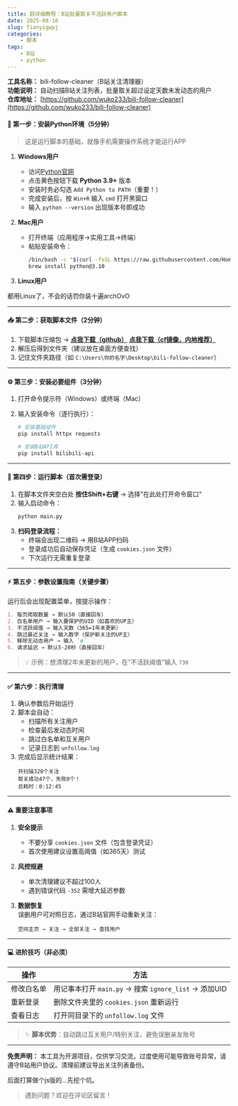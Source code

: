 ```yaml
---
title: 超详细教程：B站批量取关不活跃用户脚本
date: 2025-08-10
slug: Tianyigwpj
categories: 
    - 脚本
tags: 
    - B站
    - python
---
```


**工具名称：** bili-follow-cleaner（B站关注清理器）  
**功能说明：** 自动扫描B站关注列表，批量取关超过设定天数未发动态的用户  
**仓库地址：** [https://github.com/wuko233/bili-follow-cleaner](https://github.com/wuko233/bili-follow-cleaner)

#### 🔰 第一步：安装Python环境（5分钟）
> 这是运行脚本的基础，就像手机需要操作系统才能运行APP

1. **Windows用户**  
   - 访问[Python官网](https://www.python.org/downloads/)
   - 点击黄色按钮下载 **Python 3.9+** 版本
   - 安装时务必勾选 `Add Python to PATH`（重要！）
   - 完成安装后，按 `Win+R` 输入 `cmd` 打开黑窗口
   - 输入 `python --version` 出现版本号即成功

2. **Mac用户**  
   - 打开终端（应用程序→实用工具→终端）
   - 粘贴安装命令：  
     ```bash
     /bin/bash -c "$(curl -fsSL https://raw.githubusercontent.com/Homebrew/install/HEAD/install.sh)"
     brew install python@3.10
     ```

3. **Linux用户**

都用Linux了，不会的话罚你装十遍archOvO

---

#### 📥 第二步：获取脚本文件（2分钟）
1. 下载脚本压缩包 → **[点我下载（github）](https://github.com/wuko233/bili-follow-cleaner/archive/refs/heads/main.zip)** **[点我下载（cf镜像，内地推荐）](http://go.wuko.top/https://github.com/wuko233/bili-follow-cleaner/archive/refs/heads/main.zip)**
2. 解压后得到文件夹（建议放在桌面方便查找）
3. 记住文件夹路径（如 `C:\Users\你的名字\Desktop\bili-follow-cleaner`）

---

#### ⚙ 第三步：安装必要组件（3分钟）

1. 打开命令提示符（Windows）或终端（Mac）

2. 输入安装命令（逐行执行）：

   ```bash
   # 安装基础组件
   pip install httpx requests

   # 安装B站API库
   pip install bilibili-api
   ```

---

#### 🚀 第四步：运行脚本（首次需登录）

1. 在脚本文件夹空白处 **按住Shift+右键** → 选择"在此处打开命令窗口"
2. 输入启动命令：
   ```bash
   python main.py
   ```
3. **扫码登录流程：**
   - 终端会出现二维码 → 用B站APP扫码
   - 登录成功后自动保存凭证（生成 `cookies.json` 文件）
   - 下次运行无需重复登录

---

#### ⚡ 第五步：参数设置指南（关键步骤）

运行后会出现配置菜单，按提示操作：

```markdown
1. 每页爬取数量 → 默认50（直接回车）
2. 白名单用户 → 输入要保护的UID（如喜欢的UP主）
3. 不活跃阈值 → 输入天数（365=1年未更新）
4. 跳过最近关注 → 输入数字（保护新关注的UP主）
5. 移除无动态用户 → 输入 `n`
6. 请求延迟 → 默认5-20秒（直接回车）
```
> 💡 示例：想清理2年未更新的用户，在"不活跃阈值"输入 `730`

---

#### ✅ 第六步：执行清理

1. 确认参数后开始运行
2. 脚本会自动：
   - 扫描所有关注用户
   - 检查最后发动态时间
   - 跳过白名单和互关用户
   - 记录日志到 `unfollow.log`
3. 完成后显示统计结果：
   ```
   共扫描328个关注
   取关成功47个，失败0个！
   总耗时：0:12:45
   ```

---

#### ⚠ 重要注意事项
1. **安全提示**  
   - 不要分享 `cookies.json` 文件（包含登录凭证）
   - 首次使用建议设置高阈值（如365天）测试

2. **风控规避**  
   - 单次清理建议不超过100人
   - 遇到错误代码 `-352` 需增大延迟参数

3. **数据恢复**  
   误删用户可对照日志，通过B站官网手动重新关注：
   ```
   空间主页 → 关注 → 全部关注 → 查找用户
   ```

---

#### 💻 进阶技巧（非必须）

| 操作 | 方法 |
|------|------|
| 修改白名单 | 用记事本打开 `main.py` → 搜索 `ignore_list` → 添加UID |
| 重新登录 | 删除文件夹里的 `cookies.json` 重新运行 |
| 查看日志 | 打开同目录下的 `unfollow.log` 文件 |

> ✨ **脚本优势**：自动跳过互关用户/特别关注，避免误删亲友账号

---

**免责声明：** 本工具为开源项目，仅供学习交流，过度使用可能导致账号异常，请遵守B站用户协议。清理前建议导出关注列表备份。

后面打算做个js版的...先挖个坑。

> 遇到问题？欢迎在评论区留言！  